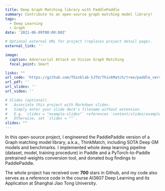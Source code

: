 ```yaml
---
title: Deep Graph Matching library with PaddlePaddle
summary: Contribute to an open-source graph matching model library!
tags:
  - Deep Learning
  - Graph
date: '2021-06-09T00:00:00Z'

# Optional external URL for project (replaces project detail page).
external_link: ''

image:
  caption: Adversarial Attack on Vision Graph Matching
  focal_point: Smart

links: ""
url_code: 'https://github.com/Thinklab-SJTU/ThinkMatch/tree/paddle_version'
url_pdf: ''
url_slides: ''
url_video: ''

# Slides (optional).
#   Associate this project with Markdown slides.
#   Simply enter your slide deck's filename without extension.
#   E.g. `slides = "example-slides"` references `content/slides/example-slides.md`.
#   Otherwise, set `slides = ""`.
slides: ""
---
```


In this open-source project, I engineered the PaddlePaddle version of a Graph matching model library, a.k.a., ThinkMatch, including SOTA Deep GM models and benchmarks. I implemented whole deep learning pipeline (dataset, model, training procedure) in Paddle and a PyTorch-to-Paddle pretrained-weights conversion tool, and donated bug findings to PaddlePaddle.

The whole project has received over $\mathbf{700}$ stars in Github, and my code also serves as a reference code in the course AI3607 Deep Learning and its Application at Shanghai Jiao Tong University.
